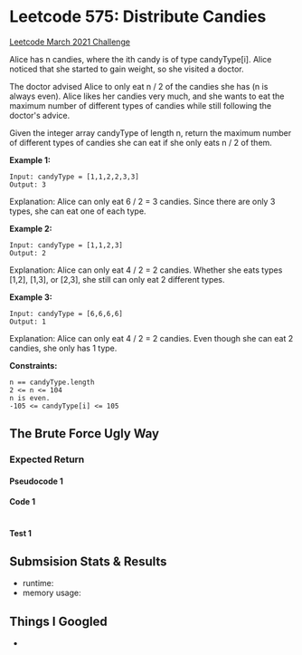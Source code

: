 # Leetcode 575: Distribute Candies

[Leetcode March 2021 Challenge](https://leetcode.com/explore/challenge/card/march-leetcoding-challenge-2021/588/week-1-march-1st-march-7th/3657/)

Alice has n candies, where the ith candy is of type candyType[i]. Alice noticed that she started to gain weight, so she visited a doctor.

The doctor advised Alice to only eat n / 2 of the candies she has (n is always even). Alice likes her candies very much, and she wants to eat the maximum number of different types of candies while still following the doctor's advice.

Given the integer array candyType of length n, return the maximum number of different types of candies she can eat if she only eats n / 2 of them.

**Example 1:**

    Input: candyType = [1,1,2,2,3,3]
    Output: 3
Explanation: Alice can only eat 6 / 2 = 3 candies. Since there are only 3 types, she can eat one of each type.

**Example 2:**

    Input: candyType = [1,1,2,3]
    Output: 2
Explanation: Alice can only eat 4 / 2 = 2 candies. Whether she eats types [1,2], [1,3], or [2,3], she still can only eat 2 different types.

**Example 3:**

    Input: candyType = [6,6,6,6]
    Output: 1
Explanation: Alice can only eat 4 / 2 = 2 candies. Even though she can eat 2 candies, she only has 1 type.

**Constraints:**

    n == candyType.length
    2 <= n <= 104
    n is even.
    -105 <= candyType[i] <= 105

## The Brute Force Ugly Way

### Expected Return

#### Pseudocode 1

#### Code 1

```javascript
```

#### Test 1

## Submsision Stats & Results

- runtime:
- memory usage:

## Things I Googled

-
